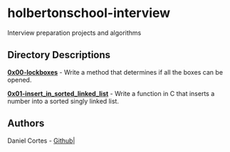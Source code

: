# holbertonschool-interview
Interview preparation projects and algorithms

## Directory Descriptions
**[0x00-lockboxes](0x00-lockboxes)** - Write a method that determines if all the boxes can be opened.


**[0x01-insert_in_sorted_linked_list](0x01-insert_in_sorted_linked_list)** - Write a function in C that inserts a number into a sorted singly linked list.

## Authors
Daniel Cortes - [Github](https://github.com/el-dani-cortes)| 